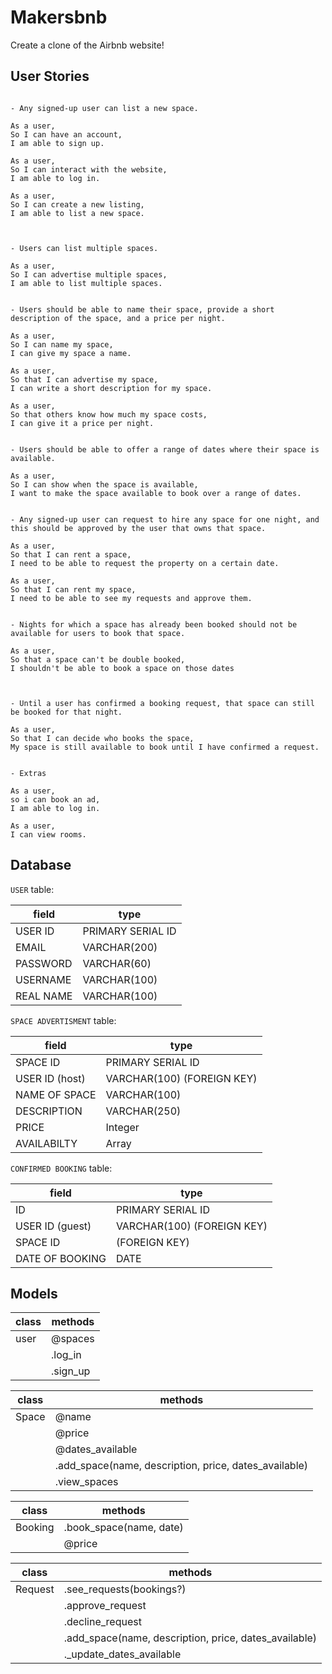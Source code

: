 # Makersbnb

Create a clone of the Airbnb website!






## User Stories

```

- Any signed-up user can list a new space.

As a user, 
So I can have an account,
I am able to sign up.

As a user, 
So I can interact with the website,
I am able to log in.

As a user,
So I can create a new listing,
I am able to list a new space.


```
```

- Users can list multiple spaces.

As a user,
So I can advertise multiple spaces,
I am able to list multiple spaces.

```

```

- Users should be able to name their space, provide a short description of the space, and a price per night.

As a user, 
So I can name my space,
I can give my space a name.

As a user,
So that I can advertise my space,
I can write a short description for my space.

As a user, 
So that others know how much my space costs,
I can give it a price per night.

```
```

- Users should be able to offer a range of dates where their space is available.

As a user, 
So I can show when the space is available,
I want to make the space available to book over a range of dates.

```
```

- Any signed-up user can request to hire any space for one night, and this should be approved by the user that owns that space.

As a user,
So that I can rent a space, 
I need to be able to request the property on a certain date.

As a user,
So that I can rent my space,
I need to be able to see my requests and approve them.

```

```

- Nights for which a space has already been booked should not be available for users to book that space.

As a user, 
So that a space can't be double booked,
I shouldn't be able to book a space on those dates


```



```

- Until a user has confirmed a booking request, that space can still be booked for that night.

As a user,
So that I can decide who books the space,
My space is still available to book until I have confirmed a request.

```








```

- Extras

As a user, 
so i can book an ad,
I am able to log in.

As a user, 
I can view rooms.

```

## Database

`USER` table:

| field | type |
| --- | --- |
| USER ID | PRIMARY SERIAL ID |
| EMAIL | VARCHAR(200) |
| PASSWORD | VARCHAR(60) |
| USERNAME | VARCHAR(100) |
| REAL NAME | VARCHAR(100) |

`SPACE ADVERTISMENT` table:

| field | type |
| --- | --- |
| SPACE ID | PRIMARY SERIAL ID |
| USER ID (host) | VARCHAR(100) (FOREIGN KEY) |
| NAME OF SPACE | VARCHAR(100) |
| DESCRIPTION | VARCHAR(250) |
| PRICE | Integer |
| AVAILABILTY | Array |

`CONFIRMED BOOKING` table:

| field | type |
| --- | --- |
| ID | PRIMARY SERIAL ID |
| USER ID (guest) | VARCHAR(100) (FOREIGN KEY)  |
| SPACE ID  | (FOREIGN KEY) |
| DATE OF BOOKING | DATE |

## Models

| class | methods |
| --- | --- |
| user | @spaces |
| | .log_in	 |
| | .sign_up |

| class | methods |
| --- | --- |
| Space | @name |
| | @price |
| | @dates_available |
| | .add_space(name, description, price, dates_available) |
| | .view_spaces |

| class | methods |
| --- | --- |
| Booking | .book_space(name, date) |
| | @price |

| class | methods |
| --- | --- |
| Request | .see_requests(bookings?) |
| | .approve_request |
| | .decline_request |
| | .add_space(name, description, price, dates_available) |
| | ._update_dates_available |




